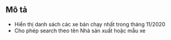 ## Mô tả
- Hiển thị danh sách các xe bán chạy nhất trong tháng 11/2020
- Cho phép search theo tên Nhà sản xuất hoặc mẫu xe